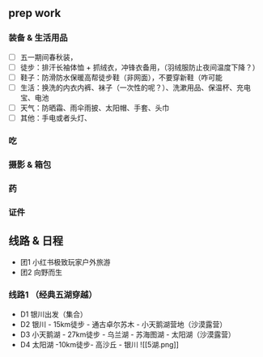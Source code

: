 
## prep work

###  装备 & 生活用品
- [ ] 五一期间春秋装，
- [ ] 徒步：排汗长袖体恤 + 抓绒衣，冲锋衣备用，（羽绒服防止夜间温度下降？）
- [ ] 鞋子：防滑防水保暖高帮徒步鞋（非网面），不要穿新鞋（咋可能
- [ ] 生活：换洗的内衣内裤、袜子（一次性的呢？）、洗漱用品、保温杯、充电宝、电池
- [ ] 天气：防晒霜、雨伞雨披、太阳帽、手套、头巾
- [ ] 其他：手电或者头灯、

### 吃

### 摄影 & 箱包


### 药


### 证件

## 线路 & 日程


- 团1 小红书极致玩家户外旅游
- 团2 向野而生

### 线路1 （经典五湖穿越）
- D1 银川出发（集合）
- D2 银川 - 15km徒步 - 通古卓尔苏木 - 小天鹅湖营地（沙漠露营）
- D3 小天鹅湖 - 27km徒步 - 乌兰湖 - 苏海图湖 - 太阳湖（沙漠露营）
- D4 太阳湖 -10km徒步- 高沙丘 - 银川
![[5湖.png]]
